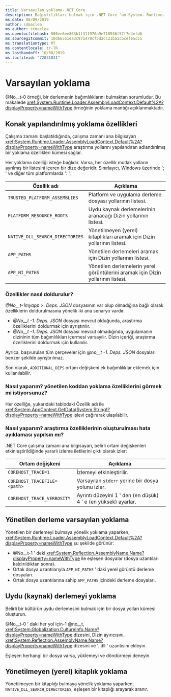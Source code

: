 ```yaml
---
title: Varsayılan yoklama-.NET Core
description: Bağımlılıkları bulmak için .NET Core 'un System. Runtime. Loader. AssemblyLoadContext. Default araştırma mantığına genel bakış.
ms.date: 08/09/2019
author: sdmaclea
ms.author: stmaclea
ms.openlocfilehash: 500ee6ee863b1f311970a9e718936f57f7d4efd6
ms.sourcegitcommit: 10db6551ea3c971470cf5d2cc21ba1cbcefe5c55
ms.translationtype: MT
ms.contentlocale: tr-TR
ms.lasthandoff: 10/08/2019
ms.locfileid: "72031831"
---
```

# <a name="default-probing"></a>Varsayılan yoklama

@No__t-0 örneği, bir derlemenin bağımlılıklarını bulmaktan sorumludur. Bu makalede <xref:System.Runtime.Loader.AssemblyLoadContext.Default%2A?displayProperty=nameWithType> örneğinin yoklama mantığı açıklanmaktadır.

## <a name="host-configured-probing-properties"></a>Konak yapılandırılmış yoklama özellikleri

Çalışma zamanı başlatıldığında, çalışma zamanı ana bilgisayarı <xref:System.Runtime.Loader.AssemblyLoadContext.Default%2A?displayProperty=nameWithType> araştırma yollarını yapılandıran adlandırılmış bir yoklama özellikleri kümesi sağlar.

Her yoklama özelliği isteğe bağlıdır. Varsa, her özellik mutlak yolların ayrılmış bir listesini içeren bir dize değeridir. Sınırlayıcı, Windows üzerinde '; ' ve diğer tüm platformlarda ': '.

|Özellik adı                 |Açıklama  |
|------------------------------|---------|
|`TRUSTED_PLATFORM_ASSEMBLIES`   | Platform ve uygulama derleme dosyası yollarının listesi. |
|`PLATFORM_RESOURCE_ROOTS`       | Uydu kaynak derlemelerinin aranacağı Dizin yollarının listesi. |
|`NATIVE_DLL_SEARCH_DIRECTORIES` | Yönetilmeyen (yerel) kitaplıkları aramak için Dizin yollarının listesi.        |
|`APP_PATHS`                     | Yönetilen derlemeleri aramak için Dizin yollarının listesi. |
|`APP_NI_PATHS`                  | Yönetilen derlemelerin yerel görüntülerini aramak için Dizin yollarının listesi. |

### <a name="how-are-the-properties-populated"></a>Özellikler nasıl doldurulur?

*@No__t-1myapp >. Deps. JSON* dosyasının var olup olmadığına bağlı olarak özelliklerin doldurulmasına yönelik iki ana senaryo vardır.

- *@No__t -1. Deps. JSON* dosyası mevcut olduğunda, araştırma özelliklerini doldurmak için ayrıştırılır.
- *@No__t -1. Deps. JSON* dosyası mevcut olmadığında, uygulamanın dizininin tüm bağımlılıkları içermesi varsayılır. Dizin içeriği, araştırma özelliklerini doldurmak için kullanılır.

Ayrıca, başvurulan tüm çerçeveler için *@no__t -1. Deps. JSON* dosyaları benzer şekilde ayrıştırılmaz.

Son olarak, `ADDITIONAL_DEPS` ortam değişkeni ek bağımlılıklar eklemek için kullanılabilir.

### <a name="how-do-i-see-the-probing-properties-from-managed-code"></a>Nasıl yaparım? yönetilen koddan yoklama özelliklerini görmek mi istiyorsunuz?

Her özelliğe, yukarıdaki tablodaki Özellik adı ile <xref:System.AppContext.GetData(System.String)?displayProperty=nameWithType> işlevi çağırarak ulaşılabilir.

### <a name="how-do-i-debug-the-probing-properties-construction"></a>Nasıl yaparım? araştırma özelliklerinin oluşturulması hata ayıklaması yapılsın mı?

.NET Core çalışma zamanı ana bilgisayarı, belirli ortam değişkenleri etkinleştirildiğinde yararlı izleme iletilerini çıktı olarak izler:

|Ortam değişkeni        |Açıklama  |
|----------------------------|---------|
|`COREHOST_TRACE=1`          |İzlemeyi etkinleştirilir.|
|`COREHOST_TRACEFILE=<path>` |Varsayılan `stderr` yerine bir dosya yolunu izler.|
|`COREHOST_TRACE_VERBOSITY`  |Ayrıntı düzeyini 1 ' den (en düşük) 4 ' e (en yüksek) ayarlar.|

## <a name="managed-assembly-default-probing"></a>Yönetilen derleme varsayılan yoklama

Yönetilen bir derlemeyi bulmaya yönelik yoklama yaparken, <xref:System.Runtime.Loader.AssemblyLoadContext.Default%2A?displayProperty=nameWithType> şu şekilde görünür:

- @No__t-1 ' deki <xref:System.Reflection.AssemblyName.Name?displayProperty=nameWithType> ile eşleşen dosyalar (dosya uzantıları kaldırıldıktan sonra).
- Ortak dosya uzantılarıyla `APP_NI_PATHS` ' daki yerel görüntü derleme dosyaları.
- Ortak dosya uzantılarına sahip `APP_PATHS` içindeki derleme dosyaları.

## <a name="satellite-resource-assembly-probing"></a>Uydu (kaynak) derlemeyi yoklama

Belirli bir kültürün uydu derlemesini bulmak için bir dosya yolları kümesi oluşturun.

@No__t-0 ' daki her yol için-1 @no__t, <xref:System.Globalization.CultureInfo.Name?displayProperty=nameWithType> dizesini, Dizin ayırıcısını, <xref:System.Reflection.AssemblyName.Name?displayProperty=nameWithType> dizesini ve '. dll ' uzantısını ekleyin.

Eşleşen herhangi bir dosya varsa, yüklemeyi ve döndürmeyi deneyin.

## <a name="unmanaged-native-library-probing"></a>Yönetilmeyen (yerel) kitaplık yoklama

Yönetilmeyen bir kitaplığı bulmaya yönelik yoklama yaparken, `NATIVE_DLL_SEARCH_DIRECTORIES`, eşleşen bir kitaplığı arayarak aranır.
